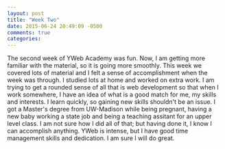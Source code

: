 ```yaml
---
layout: post
title: "Week Two"
date: 2015-06-24 20:49:09 -0500
comments: true
categories: 
---
```

The second week of YWeb Academy was fun.  Now, I am getting more familiar with the material, so it is going more smoothly.  This week we covered lots of material and I felt a sense of accomplishment when the week was through.  I studied lots at home and worked on extra work.  I am trying to get a rounded sense of all that is web development so that when I work somewhere, I have an idea of what is a good match for me, my skills and interests.  I learn quickly, so gaining new skills shouldn't be an issue.  I got a Master's degree from UW-Madison while being pregnant, having a new baby working a state job and being a teaching assitant for an upper level class.  I am not sure how I did all of that; but having done it, I know I can accomplish anything.  YWeb is intense, but I have good time management skills and dedication.  I am sure I will do great.